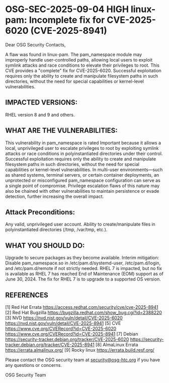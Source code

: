 # OSG-SEC-2025-09-04 HIGH linux-pam: Incomplete fix for CVE-2025-6020 (CVE-2025-8941)


Dear OSG Security Contacts,

A flaw was found in linux-pam. The pam_namespace module may improperly handle user-controlled paths, allowing local users to exploit symlink attacks and race conditions to elevate their privileges to root.
This CVE provides a "complete" fix for CVE-2025-6020. Successful exploitation requires only the ability to create and manipulate filesystem paths in such directories, without the need for special capabilities or kernel-level vulnerabilities.


## IMPACTED VERSIONS:

RHEL version 8 and 9 and others.

## WHAT ARE THE VULNERABILITIES:

This vulnerability in pam_namespace is rated Important because it allows a local, unprivileged user to escalate privileges to root by exploiting symlink attacks or race conditions in polyinstantiated directories under their control. Successful exploitation requires only the ability to create and manipulate filesystem paths in such directories, without the need for special capabilities or kernel-level vulnerabilities. 
In multi-user environments—such as shared systems, terminal servers, or certain container deployments, an unprotected or misconfigured pam_namespace configuration can serve as a single point of compromise. Privilege escalation flaws of this nature may also be chained with other vulnerabilities to maintain persistence or evade detection, further increasing the overall impact.
## Attack Preconditions:
Any valid, unprivileged user account.
Ability to create/manipulate files in polyinstantiated directories (/tmp, /var/tmp, etc.).
## WHAT YOU SHOULD DO:

Upgrade to secure packages as they become available.
Interim mitigation: Disable pam_namespace.so in /etc/pam.d/systemd-user, /etc/pam.d/login, and /etc/pam.d/remote if not strictly needed.
RHEL 7 is impacted, but no fix is available as RHEL 7 has reached End of Maintenance (EOM) support as of June 30, 2024. The fix for RHEL 7 is to upgrade to a supported OS version.

## REFERENCES
[1] Red Hat Errata
https://access.redhat.com/security/cve/cve-2025-8941  
[2] Red Hat Bugzilla
https://bugzilla.redhat.com/show_bug.cgi?id=2388220 
[3] NVD
https://nvd.nist.gov/vuln/detail/CVE-2025-6020
https://nvd.nist.gov/vuln/detail/CVE-2025-8941 
[5] CVE
https://www.cve.org/CVERecord?id=CVE-2025-6020
https://www.cve.org/CVERecord?id=CVE-2025-8941
[7] Debian
https://security-tracker.debian.org/tracker/CVE-2025-6020 
https://security-tracker.debian.org/tracker/CVE-2025-8941
[8] AlmaLinux Errata 
https://errata.almalinux.org/ 
[9] Rocky linux
https://errata.build.resf.org/ 


Please contact the OSG security team at security@osg-htc.org if you have any questions or concerns.

OSG Security Team
